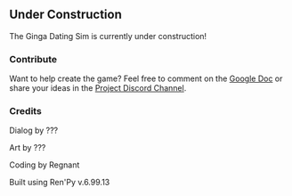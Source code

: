 ## Under Construction

The Ginga Dating Sim is currently under construction!

### Contribute

Want to help create the game? Feel free to comment on the [Google Doc](https://docs.google.com/document/d/1yrE8DEDm5JbtqvTkmp5rGTf6ILOAZfID_ZVlF616BH8/edit?usp=sharing) or share your ideas in the [Project Discord Channel](https://discord.gg/J9AVMJZ).

### Credits

Dialog by ???

Art by ???

Coding by Regnant

Built using Ren'Py v.6.99.13
